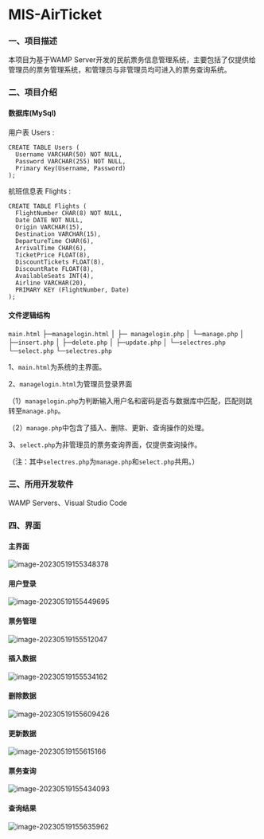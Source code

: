 # MIS-AirTicket

### 一、项目描述

本项目为基于WAMP Server开发的民航票务信息管理系统，主要包括了仅提供给管理员的票务管理系统，和管理员与非管理员均可进入的票务查询系统。

### 二、项目介绍

#### 数据库(MySql)

用户表  Users :

```mysql
CREATE TABLE Users (
  Username VARCHAR(50) NOT NULL,
  Password VARCHAR(255) NOT NULL,
  Primary Key(Username, Password)
);

```

航班信息表  Flights :

```mysql
CREATE TABLE Flights (
  FlightNumber CHAR(8) NOT NULL,
  Date DATE NOT NULL,
  Origin VARCHAR(15),
  Destination VARCHAR(15),
  DepartureTime CHAR(6),
  ArrivalTime CHAR(6),
  TicketPrice FLOAT(8),
  DiscountTickets FLOAT(8),
  DiscountRate FLOAT(8),
  AvailableSeats INT(4),
  Airline VARCHAR(20),
  PRIMARY KEY (FlightNumber, Date)
);
```

#### 文件逻辑结构

`main.html`
    ├─`managelogin.html` 
    │              ├─` managelogin.php` 
    │              └─`manage.php`
    │                       ├─`insert.php`
    │                       ├─`delete.php`
    │                       ├─`update.php`
    │                       └─`selectres.php`
    └─`select.php` 
                     └─`selectres.php`

1、`main.html`为系统的主界面。

2、`managelogin.html`为管理员登录界面

​    （1）`managelogin.php`为判断输入用户名和密码是否与数据库中匹配，匹配则跳转至`manage.php`。

​    （2）`manage.php`中包含了插入、删除、更新、查询操作的处理。

3、`select.php`为非管理员的票务查询界面，仅提供查询操作。

（注：其中`selectres.php`为`manage.php`和`select.php`共用。）

### 三、所用开发软件

WAMP Servers、Visual Studio Code

### 四、界面

#### 主界面

![image-20230519155348378](C:\Users\25803\AppData\Roaming\Typora\typora-user-images\image-20230519155348378.png)

#### 用户登录

![image-20230519155449695](C:\Users\25803\AppData\Roaming\Typora\typora-user-images\image-20230519155449695.png)



#### 票务管理

![image-20230519155512047](C:\Users\25803\AppData\Roaming\Typora\typora-user-images\image-20230519155512047.png)

#### 插入数据

![image-20230519155534162](C:\Users\25803\AppData\Roaming\Typora\typora-user-images\image-20230519155534162.png)

#### 删除数据

![image-20230519155609426](C:\Users\25803\AppData\Roaming\Typora\typora-user-images\image-20230519155609426.png)

#### 更新数据

![image-20230519155615166](C:\Users\25803\AppData\Roaming\Typora\typora-user-images\image-20230519155615166.png)

#### 票务查询

![image-20230519155434093](C:\Users\25803\AppData\Roaming\Typora\typora-user-images\image-20230519155434093.png)

#### 查询结果

![image-20230519155635962](C:\Users\25803\AppData\Roaming\Typora\typora-user-images\image-20230519155635962.png)
